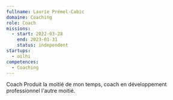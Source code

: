 ```yaml
---
fullname: Laurie Prémel-Cabic
domaine: Coaching
role: Coach
missions:
  - start: 2022-03-28
    end: 2023-01-31
    status: independent
startups:
  - oilhi
competences:
  - Coaching
---
```

Coach Produit la moitié de mon temps, coach en développement professionnel l'autre moitié.